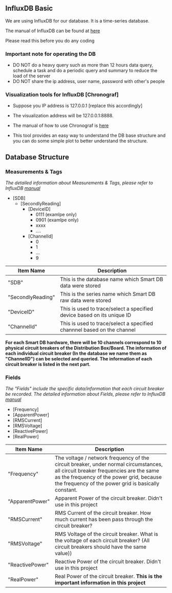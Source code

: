 ## InfluxDB Basic

We are using InfluxDB for our database. It is a time-series database.

The manual of InfluxDB can be found at [here](https://docs.influxdata.com/influxdb/v1.7/)

Please read this before you do any coding

### Important note for operating the DB

* DO NOT do a heavy query such as more than 12 hours data query, schedule a task and do a periodic query and summary to reduce the load of the server
* DO NOT share the ip address, user name, password with other's people

### Visualization tools for InfluxDB [Chronograf]

- Suppose you IP address is 127.0.0.1 [replace this accordingly]

- The visualization address will be 127.0.0.1:8888.

- The manual of how to use Chronograf is [here](https://docs.influxdata.com/chronograf/v1.7/)

- This tool provides an easy way to understand the DB base structure and you can do some simple plot to better understand the structure.

## Database Structure

### Measurements & Tags

_The detailed information about Measurements & Tags, please refer to InfluxDB [manual](https://docs.influxdata.com/influxdb/v1.7/)_

- [SDB]
  - [SecondlyReading]
    - [DeviceID]
      - 0111 (examlpe only)
      - 0901 (examlpe only)
      - xxxx
      - ....
    - [ChannelId]   
      - 0
      - 1
      - ...
      - 9
      

Item Name | Description
------------ | -------------
"SDB" | This is the database name which Smart DB data were stored
"SecondlyReading" | This is the series name which Smart DB raw data were stored
"DeviceID" | This is used to trace/select a specified device based on its unique ID
"ChannelId" | This is used to trace/select a specified channnel based on the channel

**For each Smart DB hardware, there will be 10 channels correspond to 10 physical circuit breakers of the Distribution Box/Board. The information of each individual circuit breaker (In the database we name them as "ChannelID") can be selected and queried. The information of each circuit breaker is listed in the next part.**

### Fields

_The "Fields" include the specific data/information that each circuit breaker be recorded. The detailed information about Fields, please refer to InfluxDB [manual](https://docs.influxdata.com/influxdb/v1.7/)_

- [Frequency]
- [ApparentPower]
- [RMSCurrent]
- [RMSVoltage]
- [ReactivePower]
- [RealPower]

Item Name | Description
------------ | -------------
"Frequency" | The voltage / network frequency of the circuit breaker, under normal circumstances, all circuit breaker frequencies are the same as the frequency of the power grid, because the frequency of the power grid is basically constant.
"ApparentPower" | Apparent Power of the circuit breaker. Didn't use in this project
"RMSCurrent" | RMS Current of the circuit breaker. How much current has been pass through the circuit breaker?
"RMSVoltage" | RMS Voltage of the circuit breaker. What is the voltage of each circuit breaker? (All circuit breakers should have the same value))
"ReactivePower" | Reactive Power of the circuit breaker. Didn't use in this project
"RealPower" | Real Power of the circuit breaker. **This is the important information in this project**

